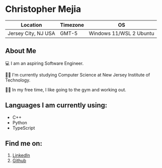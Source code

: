 # Christopher Mejia

|Location            |Timezone  |OS                      |
|--------------------|----------|------------------------|
|Jersey City, NJ USA |GMT-5     |Windows 11/WSL 2 Ubuntu |

## About Me
💻 I am an aspiring Software Engineer.

👨‍🎓 I'm currently studying Computer Science at New Jersey Institute of Technology.

🏋️‍♂️ In my free time, I like going to the gym and working out.

## Languages I am currently using:
- C++
- Python
- TypeScript

## Find me on:
1. [LinkedIn](https://www.linkedin.com/in/christopher-mejia-cs/)
2. [Github](https://github.com/chrism1001)

